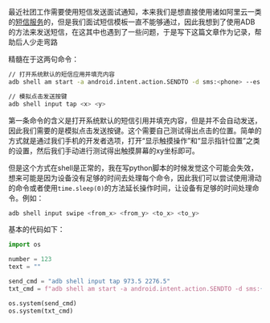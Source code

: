 最近社团工作需要使用短信发送面试通知，本来我们是想直接使用诸如阿里云一类的[短信服务](https://www.aliyun.com/product/sms)的，但是我们面试短信模板一直不能够通过，因此我想到了使用ADB的方法来发送短信，在这其中也遇到了一些问题，于是写下这篇文章作为记录，帮助后人少走弯路

精髓在于这两句命令：

```bash
// 打开系统默认的短信应用并填充内容
adb shell am start -a android.intent.action.SENDTO -d sms:<phone> --es sms_body "<text>"

// 模拟点击发送按键
adb shell input tap <x> <y>
```

第一条命令的含义是打开系统默认的短信引用并填充内容，但是并不会自动发送，因此我们需要的是模拟点击发送按键。这个需要自己测试得出点击的位置。简单的方式就是通过我们手机的开发者选项，打开“显示触摸操作”和“显示指针位置”之类的设置，然后我们手动进行测试得出触摸屏幕的xy坐标即可。

但是这个方式在shell是正常的，我在写python脚本的时候发觉这个可能会失效，想来可能是因为设备没有足够的时间去处理每个命令，因此我们可以尝试使用滑动的命令或者使用`time.sleep(0)`的方法延长操作时间，让设备有足够的时间处理命令。例如：

```bash
adb shell input swipe <from_x> <from_y> <to_x> <to_y>
```

基本的代码如下：

```python
import os

number = 123
text = ""

send_cmd = "adb shell input tap 973.5 2276.5"
txt_cmd = f"adb shell am start -a android.intent.action.SENDTO -d sms:{number} --es sms_body \"{text}\""

os.system(send_cmd)
os.system(txt_cmd)
```
